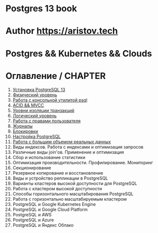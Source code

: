 # Postgres 13 book
# Author https://aristov.tech
# Postgres && Kubernetes && Clouds
# Оглавление / CHAPTER
1. [Установка PostgreSQL 13](https://github.com/aeuge/Postgres13book/blob/main/chapters/CHAPTER01.md)
2. [Физический уровень](https://github.com/aeuge/Postgres13book/blob/main/chapters/CHAPTER02.md)
3. [Работа с консольной утилитой psql](https://github.com/aeuge/Postgres13book/blob/main/chapters/CHAPTER03.md)
4. [ACID && MVCC](https://github.com/aeuge/Postgres13book/blob/main/chapters/CHAPTER04.md)
5. [Уровни изоляции транзакций](https://github.com/aeuge/Postgres13book/blob/main/chapters/CHAPTER05.md)
6. [Логический уровень](https://github.com/aeuge/Postgres13book/blob/main/chapters/CHAPTER06.md)
7. [Работа с правами пользователя](https://github.com/aeuge/Postgres13book/blob/main/chapters/CHAPTER07.md)
8. [Журналы](https://github.com/aeuge/Postgres13book/blob/main/chapters/CHAPTER08.md)
9. [Блокировки](https://github.com/aeuge/Postgres13book/blob/main/chapters/CHAPTER09.md)
10. [Настройка PostgreSQL](https://github.com/aeuge/Postgres13book/blob/main/chapters/CHAPTER10.md)    
11. [Работа с большим объемом реальных данных](https://github.com/aeuge/Postgres13book/blob/main/chapters/CHAPTER11.md)    
12. Виды индексов. Работа с индексами и оптимизация запросов
13. Различные виды join'ов. Применение и оптимизация
14. Сбор и использование статистики
15. Оптимизация производительности. Профилирование. Мониторинг
16. Секционирование
17. Резервное копирование и восстановление 
18. Виды и устройство репликации в PostgreSQL
19. Варианты кластеров высокой доступности для PostgreSQL    
20. Работа с кластером высокой доступности    
21. Способы горизонтального масштабирования PostgreSQL    
22. Работа с горизонтально масштабируемым кластером    
23. PostgreSQL и Google Kubernetes Engine    
24. PostgreSQL и Google Cloud Platform    
25. PostgreSQL и AWS    
26. PostgreSQL и Azure    
27. PostgreSQL и Яндекс Облако

